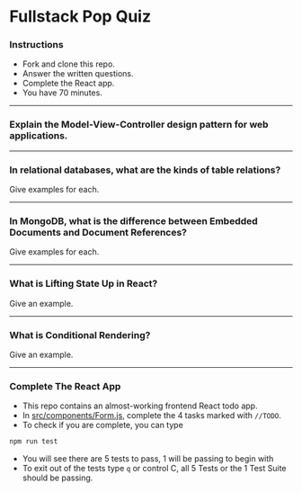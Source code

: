 # Fullstack Pop Quiz

### Instructions
- Fork and clone this repo.
- Answer the written questions.
- Complete the React app.
- You have 70 minutes.

---

### Explain the Model-View-Controller design pattern for web applications.

---

### In relational databases, what are the kinds of table relations? 
Give examples for each.

---
### In MongoDB, what is the difference between Embedded Documents and Document References? 
Give examples for each.

---
### What is Lifting State Up in React? 
Give an example.

---

### What is Conditional Rendering? 
Give an example.

---

### Complete The React App

- This repo contains an almost-working frontend React todo app.
- In [src/components/Form.js](src/components/Form.js), complete the 4 tasks marked with `//TODO`.
- To check if you are complete, you can type
```bash
npm run test
```
- You will see there are 5 tests to pass, 1 will be passing to begin with
- To exit out of the tests type `q` or control C, all 5 Tests or the 1 Test Suite should be passing.
